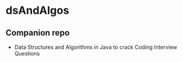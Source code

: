 # dsAndAlgos

## Companion repo 
  * Data Structures and Algorithms in Java to crack Coding Interview Questions
